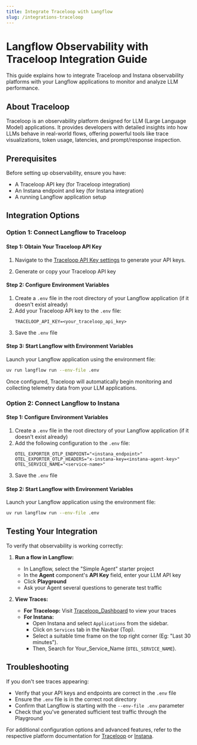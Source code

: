 ```yaml
---
title: Integrate Traceloop with Langflow
slug: /integrations-traceloop
---
```


# Langflow Observability with Traceloop Integration Guide

This guide explains how to integrate Traceloop and Instana observability platforms with your Langflow applications to monitor and analyze LLM performance.

## About Traceloop

Traceloop is an observability platform designed for LLM (Large Language Model) applications. It provides developers with detailed insights into how LLMs behave in real-world flows, offering powerful tools like trace visualizations, token usage, latencies, and prompt/response inspection.

## Prerequisites

Before setting up observability, ensure you have:
- A Traceloop API key (for Traceloop integration)
- An Instana endpoint and key (for Instana integration)
- A running Langflow application setup

## Integration Options

### Option 1: Connect Langflow to Traceloop

#### Step 1: Obtain Your Traceloop API Key
1. Navigate to the [Traceloop API Key settings](https://app.traceloop.com/settings/api-keys) to generate  your API keys.

2. Generate or copy your Traceloop API key

#### Step 2: Configure Environment Variables
1. Create a `.env` file in the root directory of your Langflow application (if it doesn't exist already)
2. Add your Traceloop API key to the `.env` file:
   ```
   TRACELOOP_API_KEY=<your_traceloop_api_key>
   ```
3. Save the `.env` file

#### Step 3: Start Langflow with Environment Variables
Launch your Langflow application using the environment file:
```bash
uv run langflow run --env-file .env
```

Once configured, Traceloop will automatically begin monitoring and collecting telemetry data from your LLM applications.

### Option 2: Connect Langflow to Instana

#### Step 1: Configure Environment Variables
1. Create a `.env` file in the root directory of your Langflow application (if it doesn't exist already)
2. Add the following configuration to the `.env` file:
   ```
   OTEL_EXPORTER_OTLP_ENDPOINT="<instana_endpoint>"
   OTEL_EXPORTER_OTLP_HEADERS="x-instana-key=<instana-agent-key>"
   OTEL_SERVICE_NAME="<service-name>"
   ```
3. Save the `.env` file

#### Step 2: Start Langflow with Environment Variables
Launch your Langflow application using the environment file:
```bash
uv run langflow run --env-file .env
```

## Testing Your Integration

To verify that observability is working correctly:

1. **Run a flow in Langflow:**
   - In Langflow, select the "Simple Agent" starter project
   - In the **Agent** component's **API Key** field, enter your LLM API key
   - Click **Playground**
   - Ask your Agent several questions to generate test traffic

2. **View Traces:**
   - **For Traceloop:** Visit [Traceloop_Dashboard](https://app.traceloop.com/?force=true) to view your traces
   - **For Instana:**
        - Open Instana and select `Applications` from the sidebar.
        - Click on `Services` tab in the Navbar (Top).
        - Select a suitable time frame on the top right corner (Eg: "Last 30 minutes").
        - Then, Search for Your_Service_Name (`OTEL_SERVICE_NAME`).




## Troubleshooting

If you don't see traces appearing:
- Verify that your API keys and endpoints are correct in the `.env` file
- Ensure the `.env` file is in the correct root directory
- Confirm that Langflow is starting with the `--env-file .env` parameter
- Check that you've generated sufficient test traffic through the Playground


For additional configuration options and advanced features, refer to the respective platform documentation for [Traceloop](https://www.traceloop.com/docs/introduction) or [Instana](https://www.ibm.com/docs/en/instana-observability/current).